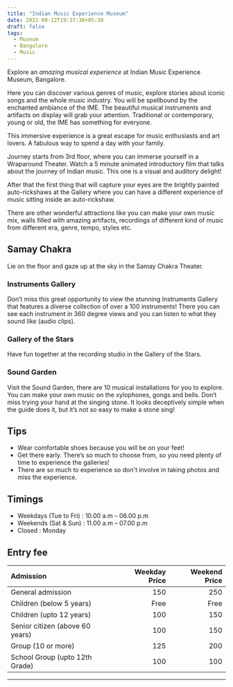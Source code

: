 ```yaml
---
title: "Indian Music Experience Museum"
date: 2022-09-12T19:37:30+05:30
draft: false
tags: 
  - Museum
  - Bangalore
  - Music
---
```



Explore an *amazing musical experience* at Indian Music Experience Museum, Bangalore.

Here you can discover various genres of music, explore stories about iconic songs and the whole music industry. You will be spellbound by the enchanted ambiance of the IME. The beautiful musical instruments and artifacts on display will grab your attention. Traditional or contemporary, young or old, the IME has something for everyone.

This immersive experience is a great escape for music enthusiasts and art lovers. A fabulous way to spend a day with your family.

Journey starts from 3rd floor, where you can immerse yourself in a Wraparound Theater. Watch a 5 minute animated introductory film that talks about the journey of Indian music. This one is a visual and auditory delight!

After that the first thing that will capture your eyes are the brightly painted auto-rickshaws at the Gallery where you can have a different experience of music sitting inside an auto-rickshaw.

There are other wonderful attractions like you can make your own music mix, walls filled with amazing artifacts, recordings of different kind of music from different era, genre, tempo, styles etc.

## Samay Chakra

Lie on the floor and gaze up at the sky in the Samay Chakra Theater.


### Instruments Gallery

Don’t miss this great opportunity to view the stunning Instruments Gallery that features a diverse collection of over a 100 instruments! There you can see each instrument in 360 degree views and you can listen to what they sound like (audio clips).

### Gallery of the Stars

Have fun together at the recording studio in the Gallery of the Stars.


### Sound Garden

Visit the Sound Garden, there are 10 musical installations for you to explore. You can make your own music on the xylophones, gongs and bells. Don’t miss trying your hand at the singing stone. It looks deceptively simple when the guide does it, but it’s not so easy to make a stone sing!


## Tips

  - Wear comfortable shoes because you will be on your feet!
  - Get there early. There’s so much to choose from, so you need plenty of time to experience the galleries!
  - There are so much to experience so don't involve in taking photos and miss the experience.
  

## Timings
 
  - Weekdays (Tue to Fri) : 10.00 a.m – 06.00 p.m
  - Weekends (Sat & Sun) : 11.00 a.m – 07.00 p.m
  - Closed : Monday


## Entry fee

| Admission | Weekday Price | Weekend Price |
|:--------- | ------------: |-------------: |
|General admission|150|250|
|Children (below 5 years)|Free|Free|
|Children (upto 12 years)|100|150|
|Senior citizen (above 60 years)|100|150|
|Group (10 or more)|125|200|
|School Group (upto 12th Grade)|100|100|

 ----